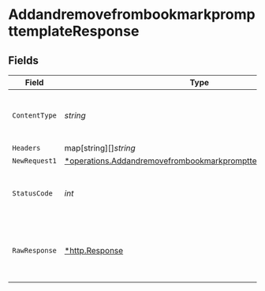 # AddandremovefrombookmarkprompttemplateResponse


## Fields

| Field                                                                                                                                                | Type                                                                                                                                                 | Required                                                                                                                                             | Description                                                                                                                                          |
| ---------------------------------------------------------------------------------------------------------------------------------------------------- | ---------------------------------------------------------------------------------------------------------------------------------------------------- | ---------------------------------------------------------------------------------------------------------------------------------------------------- | ---------------------------------------------------------------------------------------------------------------------------------------------------- |
| `ContentType`                                                                                                                                        | *string*                                                                                                                                             | :heavy_check_mark:                                                                                                                                   | HTTP response content type for this operation                                                                                                        |
| `Headers`                                                                                                                                            | map[string][]*string*                                                                                                                                | :heavy_minus_sign:                                                                                                                                   | N/A                                                                                                                                                  |
| `NewRequest1`                                                                                                                                        | [*operations.AddandremovefrombookmarkprompttemplateNewRequest1](../../../pkg/models/operations/addandremovefrombookmarkprompttemplatenewrequest1.md) | :heavy_minus_sign:                                                                                                                                   | OK                                                                                                                                                   |
| `StatusCode`                                                                                                                                         | *int*                                                                                                                                                | :heavy_check_mark:                                                                                                                                   | HTTP response status code for this operation                                                                                                         |
| `RawResponse`                                                                                                                                        | [*http.Response](https://pkg.go.dev/net/http#Response)                                                                                               | :heavy_minus_sign:                                                                                                                                   | Raw HTTP response; suitable for custom response parsing                                                                                              |